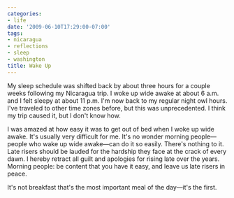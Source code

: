 ```yaml
---
categories:
- life
date: '2009-06-10T17:29:00-07:00'
tags:
- nicaragua
- reflections
- sleep
- washington
title: Wake Up
---
```


My sleep schedule was shifted back by about three hours for a couple weeks following my Nicaragua trip. I woke up wide awake at about 6 a.m. and I felt sleepy at about 11 p.m. I'm now back to my regular night owl hours. I've traveled to other time zones before, but this was unprecedented. I think my trip caused it, but I don't know how.

I was amazed at how easy it was to get out of bed when I woke up wide awake. It's usually very difficult for me. It's no wonder morning people&mdash;people who wake up wide awake&mdash;can do it so easily. There's nothing to it. Late risers should be lauded for the hardship they face at the crack of every dawn. I hereby retract all guilt and apologies for rising late over the years. Morning people: be content that you have it easy, and leave us late risers in peace.

It's not breakfast that's the most important meal of the day&mdash;it's the first.
